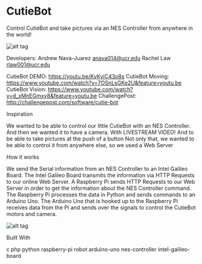 # CutieBot
Control CutieBot and take pictures via an NES Controller from anywhere in the world!

![alt tag](http://i.imgur.com/2bzOjlL.jpg)

Developers:
Andrew Nava-Juarez anava014@ucr.edu
Rachel Law rlaw001@ucr.edu

CutieBot DEMO: https://youtu.be/KvKyiC43o8s
CutieBot Moving: https://www.youtube.com/watch?v=7OSnLsGKe2U&feature=youtu.be 
CutieBot Vision: https://www.youtube.com/watch?v=d_xMnEGmxv8&feature=youtu.be
ChallengePost: http://challengepost.com/software/cutie-bot

Inspiration

We wanted to be able to control our little CutieBot with an NES Controller. And then we wanted it to have a camera. With LIVESTREAM VIDEO! And to be able to take pictures at the push of a button Not only that, we wanted to be able to control it from anywhere else, so we used a Web Server

How it works

We send the Serial information from an NES Controller to an Intel Galileo Board. The Intel Galileo Board transmits the information via HTTP Requests to our online Web Server. A Raspberry Pi sends HTTP Requests to our Web Server in order to get the information about the NES Controller command. The Raspberry Pi processes the data in Python and sends commands to an Arduino Uno. The Arduino Uno that is hooked up to the Raspberry Pi receives data from the Pi and sends over the signals to control the CutieBot motors and camera.

![alt tag](http://i.imgur.com/3eBDLyr.jpg)

Built With

c
php
python
raspberry-pi
robot
arduino-uno
nes-controller
intel-galileo-board
